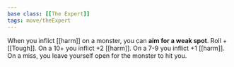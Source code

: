 ```yaml
---
base class: [[The Expert]]
tags: move/theExpert
---
```

When you inflict [[harm]] on a monster, you can **aim for a weak spot**. Roll +[[Tough]]. On a 10+ you inflict +2 [[harm]]. On a 7-9 you inflict +1 [[harm]]. On a miss, you leave yourself open for the monster to hit you.